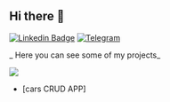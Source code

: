 ## Hi there 👋 

[![Linkedin Badge](https://img.shields.io/badge/-LinkedIn-blue?style=flat-square&logo=Linkedin&logoColor=white&link=https://www.linkedin.com/in/yako-ism/)](https://www.linkedin.com/in/narzullo-dev) 
[![Telegram](https://img.shields.io/badge/-Telegram-2CA5E0?style=flat-square&logo=telegram&logoColor=white)](https://t.me/SalakhidinovN)

_ Here you can see some of my projects_

<img src="https://github-readme-stats.vercel.app/api?username=Nslkh&show_icons=true&count_private=true"/>

- [cars CRUD APP]


